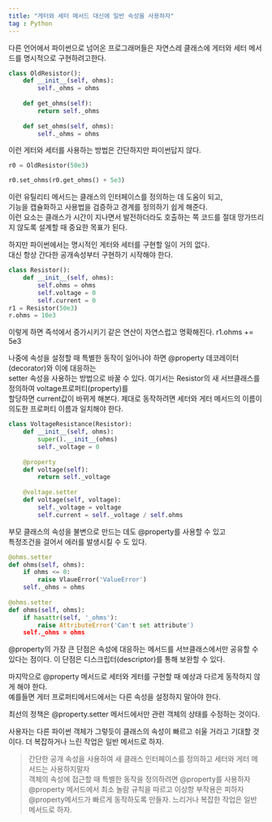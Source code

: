 ```yaml
---
title: "게터와 세터 메서드 대신에 일반 속성을 사용하자"
tag : Python
---
```

 
 
 다른 언어에서 파이썬으로 넘어온 프로그래머들은 자연스레 클래스에 게터와 세터 메서드를 명시적으로 구현하려고한다.
 ```python
 class OldResistor():
     def __init__(self, ohms):
         self._ohms = ohms
         
     def get_ohms(self):
         return self._ohms
     
     def set_ohms(self, ohms):
         self._ohms = ohms

```
 
 이런 게터와 세터를 사용하는 방법은 간단하지만 파이썬답지 않다.
 ```python
 r0 = OldResistor(50e3)
 
 r0.set_ohms(r0.get_ohms() + 5e3)
 ```
 이런 유틸리티 메서드는 클래스의 인터페이스를 정의하는 데 도움이 되고,  
 기능을 캡슐화하고 사용법을 검증하고 경계를 정의하기 쉽게 해준다.  
 이런 요소는 클래스가 시간이 지나면서 발전하더라도 호출하는 쪽 코드를 절대 망가뜨리지 않도록 설계할 때 중요한 목표가 된다.
 
 하지만 파이썬에서는 명시적인 게터와 세터를 구현할 일이 거의 없다.  
 대신 항상 간다한 공개속성부터 구현하기 시작해야 한다.
 
 ```python
 class Resistor():
     def __init__(self, ohms):
         self.ohms = ohms
         self.voltage = 0
         self.current = 0
 r1 = Resistor(50e3)
 r.ohms = 10e3
 ```
 
 이렇게 하면 즉석에서 증가시키기 같은 연산이 자연스럽고 명확해진다.
 r1.ohms += 5e3
 
 나중에 속성을 설정할 때 특별한 동작이 일어나야 하면 @property 데코레이터(decorator)와 이에 대응하는  
 setter 속성을 사용하는 방법으로 바꿀 수 있다. 여기서는 Resistor의 새 서브클래스를 정의하여 voltage프로퍼티(property)를  
 할당하면 current값이 바뀌게 해본다.  제대로 동작하려면 세터와 게터 메서드의 이름이 의도한 프로퍼티 이름과 일치해야 한다.
 
 ```python
 class VoltageResistance(Resistor):
     def __init__(self, ohms):
         super().__init__(ohms)
         self._voltage = 0
     
     @property
     def voltage(self):
         return self._voltage
     
     @voltage.setter
     def voltage(self, voltage):
         self._voltage = voltage
         self.current = self._voltage / self.ohms
```

부모 클래스의 속성을 불변으로 만드는 데도 @property를 사용할 수 있고  
특정조건을 걸어서 에러를 발생시킬 수 도 있다.

```python
@ohms.setter
def ohms(self, ohms):
    if ohms <= 0:
        raise VlaueError('ValueError')
    self._ohms = ohms
    
@ohms.setter
def ohms(self, ohms):
    if hasattr(self, '_ohms'):
        raise AttributeError('Can't set attribute')
    self._ohms = ohms
```

@property의 가장 큰 단점은 속성에 대응하는 메서드를 서브클래스에서만 공유할 수 있다는 점이다.
이 단점은 디스크립터(descriptor)를 통해 보완할 수 있다.  

마지막으로 @property 메서드로 세터와 게터를 구현할 때 예상과 다르게 동작하지 않게 해야 한다.  
예를들면 게터 프로퍼티메서드에서는 다른 속성을 설정하지 말아야 한다.
  
최선의 정책은 @property.setter 메서드에서만 관련 객체의 상태를 수정하는 것이다.
  
사용자는 다른 파이썬 객체가 그렇듯이 클래스의 속성이 빠르고 쉬울 거라고 기대할 것이다.
더 복잡하거나 느린 작업은 일반 메서드로 하자.


> 간단한 공개 속성을 사용하여 새 클래스 인터페이스를 정의하고 세터와 게터 메서드는 사용하지말자  
> 객체의 속성에 접근할 때 특별한 동작을 정의하려면 @property를 사용하자  
> @property 메서드에서 최소 놀람 규칙을 따르고 이상항 부작용은 피하자  
> @property메서드가 빠르게 동작하도록 만들자. 느리거나 복잡한 작업은 일반 메서드로 하자.

